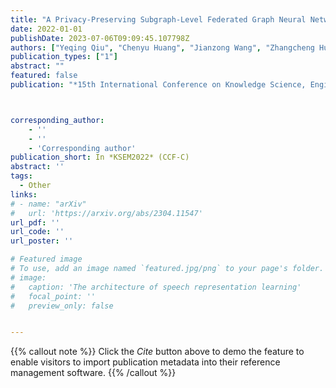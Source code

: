 ```yaml
---
title: "A Privacy-Preserving Subgraph-Level Federated Graph Neural Network via Differential Privacy"
date: 2022-01-01
publishDate: 2023-07-06T09:09:45.107798Z
authors: ["Yeqing Qiu", "Chenyu Huang", "Jianzong Wang", "Zhangcheng Huang", "Jing Xiao"]
publication_types: ["1"]
abstract: ""
featured: false
publication: "*15th International Conference on Knowledge Science, Engineering and Management*"



corresponding_author:
    - ''
    - ''
    - 'Corresponding author'
publication_short: In *KSEM2022* (CCF-C)
abstract: ''
tags:
  - Other
links:
# - name: "arXiv"
#   url: 'https://arxiv.org/abs/2304.11547'
url_pdf: ''
url_code: ''
url_poster: ''

# Featured image
# To use, add an image named `featured.jpg/png` to your page's folder.
# image:
#   caption: 'The architecture of speech representation learning'
#   focal_point: ''
#   preview_only: false


---
```


{{% callout note %}}
Click the _Cite_ button above to demo the feature to enable visitors to import publication metadata into their reference management software.
{{% /callout %}}




